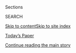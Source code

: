 <div id="app">

<div>

<div class="NYTAppHideMasthead css-1r6wvpq e1suatyy0">

<div class="section css-ui9rw0 e1suatyy2">

<div class="css-eph4ug er09x8g0">

<div class="css-6n7j50">

</div>

<span class="css-1dv1kvn">Sections</span>

<div class="css-10488qs">

<span class="css-1dv1kvn">SEARCH</span>

</div>

[Skip to content](#site-content)[Skip to site
index](#site-index)

</div>

<div class="css-10698na e1huz5gh0">

</div>

</div>

<div id="masthead-bar-one" class="section hasLinks css-15hmgas e1csuq9d3">

<div class="css-uqyvli e1csuq9d0">

</div>

<div class="css-1uqjmks e1csuq9d1">

</div>

<div class="css-9e9ivx">

[](https://myaccount.nytimes.com/auth/login?response_type=cookie&client_id=vi)

</div>

<div class="css-1bvtpon e1csuq9d2">

[Today’s Paper](https://www.nytimes.com/section/todayspaper)

</div>

</div>

</div>

</div>

<div data-aria-hidden="false">

<div id="site-content" data-role="main">

<div id="top-wrapper" class="css-15p45cc eaca97t0" type="top">

<div id="top-slug" class="css-19x0jxb eaca97t1" hidden="">

Advertisement

</div>

[Continue reading the main
story](#after-top)

<div class="ad top-wrapper" style="text-align:center;height:100%;display:block;min-height:90px">

<div id="top" class="place-ad" data-position="top" data-size-key="top">

</div>

</div>

<div id="after-top">

</div>

</div>

<div id="byline" class="section css-15h4p1b e9abtgs0">

<div class="css-1j21atc e1svk9qx1">

<div class="css-nfcc9b e1svk9qx3">

<div class="css-vl9dhg e1svk9qx5">

<div class="css-1nrhkj6 e1svk9qx6">

# Manny Fernandez

</div>

## <span></span>

Manny Fernandez has been the Houston bureau chief since 2011, covering
Texas and Oklahoma. He joined The New York Times as a Metro reporter in
2005, covering the Bronx and housing.

<span class="css-dd5dyy">More**</span>

</div>

</div>

</div>

<div>

<div id="mid1-wrapper" class="css-1mn4oms eaca97t0" type="rank">

<div id="mid1-slug" class="css-1tag3rd eaca97t1">

Advertisement

</div>

[Continue reading the main
story](#after-mid1)

<div id="mid1" class="ad mid1-wrapper" style="text-align:center;height:100%;display:block">

</div>

<div id="after-mid1">

</div>

</div>

</div>

<div class="css-185go5a e1o5byef0">

<div class="css-15cbhtu">

  - [Latest](#stream-panel)
  - <span class="css-6n7j50">Search</span>
    <div class="control">
    <div class="label-container css-1dv1kvn">
    Search
    </div>
    <div class="css-wm4t3d">
    **<span id="clear-search-input" class="css-1dv1kvn">Clear this text
    input</span>
    </div>
    </div>
    <span class="css-1iovbfw"></span>

<div id="stream-panel" class="section css-8msx5b e1jz0cab1">

<div class="css-13mho3u">

1.  
    
    <div class="css-1cp3ece">
    
    <div class="css-1l4spti">
    
    [](/2020/08/01/us/coronavirus-midwest-cases-deaths.html)
    
    <div class="css-79elbk">
    
    ![](https://static01.nyt.com/images/2020/08/02/us/SUB02virus-stateofthevirus/01virus-stateofthevirus01-thumbWide.jpg?quality=75&auto=webp&disable=upscale)
    
    </div>
    
    ## After Plummeting, the Virus Soars Back in the Midwest
    
    States like Missouri, Illinois and Wisconsin are riding a
    frustrating seesaw during the pandemic, with new coronavirus cases
    rising again after apparent progress.
    
    <div class="css-1nqbnmb ea5icrr0">
    
    By <span class="css-1n7hynb">Julie Bosman, Manny Fernandez
    <span>and</span> Thomas
    Fuller</span>
    
    </div>
    
    </div>
    
    <div class="css-1lc2l26 e1xfvim33">
    
    </div>
    
    </div>

2.  
    
    <div class="css-1cp3ece">
    
    <div class="css-1l4spti">
    
    [](/2020/07/31/us/austin-protest-shooting-foster-perry.html)
    
    <div class="css-79elbk">
    
    ![](https://static01.nyt.com/images/2020/07/31/us/31PROTEST-AUSTIN01/31PROTEST-AUSTIN01-thumbWide.jpg?quality=75&auto=webp&disable=upscale)
    
    </div>
    
    ## Motorist Who Shot a Protester in Austin Claims Self-Defense
    
    A ride-share driver fatally shot an armed demonstrator, Garrett
    Foster, over the weekend. The police are still trying to sort out
    what happened.
    
    <div class="css-1nqbnmb ea5icrr0">
    
    By <span class="css-1n7hynb">David Montgomery <span>and</span> Manny
    Fernandez</span>
    
    </div>
    
    </div>
    
    <div class="css-1lc2l26 e1xfvim33">
    
    </div>
    
    </div>

3.  
    
    <div class="css-1cp3ece">
    
    <div class="css-1l4spti">
    
    [](/2020/07/26/us/austin-shooting-texas-protests.html)
    
    <div class="css-79elbk">
    
    ![](https://static01.nyt.com/images/2020/08/24/multimedia/24protest-austin-shooting/24protest-austin-shooting-thumbWide.jpg?quality=75&auto=webp&disable=upscale)
    
    </div>
    
    ## Garrett Foster Brought His Gun to Austin Protests. Then He Was Shot Dead.
    
    The police in Austin, Texas, have not identified the motorist who
    fatally shot a protester after driving his car in the direction of
    marchers.
    
    <div class="css-1nqbnmb ea5icrr0">
    
    By <span class="css-1n7hynb">David Montgomery <span>and</span> Manny
    Fernandez</span>
    
    </div>
    
    </div>
    
    <div class="css-1lc2l26 e1xfvim33">
    
    </div>
    
    </div>

4.  
    
    <div class="css-1cp3ece">
    
    <div class="css-1l4spti">
    
    [](/2020/07/25/us/hanna-storm-texas.html)
    
    <div class="css-79elbk">
    
    ![](https://static01.nyt.com/images/2020/08/25/us/25texas-storm-01/merlin_174953031_6ed6baf2-fb72-498f-905e-ffa0a165d14e-thumbWide.jpg?quality=75&auto=webp&disable=upscale)
    
    </div>
    
    ## Hurricane Hanna Hits Texas Region Struggling With Coronavirus
    
    Some of the communities in the storm’s path have seen a sudden spike
    in Covid-19 cases and hospitalizations as Texas has become one of
    the largest hot spots in the country.
    
    <div class="css-1nqbnmb ea5icrr0">
    
    By <span class="css-1n7hynb">Edgar Sandoval, Nicholas
    Bogel-Burroughs <span>and</span> Manny
    Fernandez</span>
    
    </div>
    
    </div>
    
    <div class="css-1lc2l26 e1xfvim33">
    
    </div>
    
    </div>

5.  
    
    <div class="css-1cp3ece">
    
    <div class="css-1l4spti">
    
    [](/2020/07/23/us/coronavirus-texas-abbott-republicans.html)
    
    <div class="css-79elbk">
    
    ![](https://static01.nyt.com/images/2020/07/23/us/23VIRUS-DALLAS-abbott/merlin_173598360_df2009ed-98a4-4165-99a4-9bea7575c166-thumbWide.jpg?quality=75&auto=webp&disable=upscale)
    
    </div>
    
    ## Red vs. Red in Texas, With Republicans Battling One Another After Mask Order
    
    The virus has heightened long-simmering friction in the largest
    Republican-led state in the country, with Gov. Greg Abbott under
    attack from within his own party.
    
    <div class="css-1nqbnmb ea5icrr0">
    
    By <span class="css-1n7hynb">Manny Fernandez <span>and</span> J.
    David
    Goodman</span>
    
    </div>
    
    </div>
    
    <div class="css-1lc2l26 e1xfvim33">
    
    </div>
    
    </div>

6.  
    
    <div class="css-1cp3ece">
    
    <div class="css-1l4spti">
    
    [](/2020/07/22/us/coronavirus-hospitalizations-near-peak.html)
    
    <div class="css-79elbk">
    
    ![](https://static01.nyt.com/images/2020/07/22/us/22VIRUS-HOSPITALIZATIONS-nc/merlin_174692424_192772b6-f34a-41a3-987b-de5ddef9aedd-thumbWide.jpg?quality=75&auto=webp&disable=upscale)
    
    </div>
    
    ## U.S. Hospitalizations for the Coronavirus Near April Peak
    
    The rising hospitalizations reflect the scale of serious illnesses:
    Nearly as many people are in hospitals now as there were when New
    York was at its worst.
    
    <div class="css-1nqbnmb ea5icrr0">
    
    By <span class="css-1n7hynb">Nicholas Bogel-Burroughs
    <span>and</span> Sarah
    Mervosh</span>
    
    </div>
    
    </div>
    
    <div class="css-1lc2l26 e1xfvim33">
    
    </div>
    
    </div>

7.  
    
    <div class="css-1cp3ece">
    
    <div class="css-1l4spti">
    
    [](/2020/07/16/us/coronavirus-masks.html)
    
    <div class="css-79elbk">
    
    ![](https://static01.nyt.com/images/2020/07/16/us/16virus-masks05/merlin_174293298_ec953435-cc00-469e-a828-d6143bfb7f35-thumbWide.jpg?quality=75&auto=webp&disable=upscale)
    
    </div>
    
    ## Mask Rules Expand Across U.S. as Clashes Over the Mandates Intensify
    
    More retailers and states are instituting mask requirements, but
    tensions are mounting for people who see the rules as infringements.
    
    <div class="css-1nqbnmb ea5icrr0">
    
    By <span class="css-1n7hynb">Sarah Mervosh, Manny Fernandez
    <span>and</span> Campbell
    Robertson</span>
    
    </div>
    
    </div>
    
    <div class="css-1lc2l26 e1xfvim33">
    
    </div>
    
    </div>

8.  
    
    <div class="css-1cp3ece">
    
    <div class="css-1l4spti">
    
    [](/2020/07/15/us/oklahoma-governor-coronavirus-stitt.html)
    
    <div class="css-79elbk">
    
    ![](https://static01.nyt.com/images/2020/07/15/us/15VIRUS-OKLAHOMA-swap/15VIRUS-OKLAHOMA-swap-thumbWide.jpg?quality=75&auto=webp&disable=upscale)
    
    </div>
    
    ## Oklahoma Governor Tests Positive for Coronavirus
    
    Gov. Kevin Stitt said he was “pretty shocked” to become the first
    governor known to have contracted the virus. Oklahoma has averaged
    more than 640 new cases per day over the past week.
    
    <div class="css-1nqbnmb ea5icrr0">
    
    By <span class="css-1n7hynb">Manny Fernandez <span>and</span> Sarah
    Mervosh</span>
    
    </div>
    
    </div>
    
    <div class="css-1lc2l26 e1xfvim33">
    
    </div>
    
    </div>

9.  
    
    <div class="css-1cp3ece">
    
    <div class="css-1l4spti">
    
    [](/2020/07/13/us/coronavirus-governors.html)
    
    <div class="css-79elbk">
    
    ![](https://static01.nyt.com/images/2020/07/10/us/00VIRUS-GOVS-inslee/merlin_174411192_cf734c54-f5d0-436a-8474-8e41fc9edf9a-thumbWide.jpg?quality=75&auto=webp&disable=upscale)
    
    </div>
    
    ## America’s Governors Get Tested for a Virus That Is Testing Them
    
    The pandemic has put many governors of both parties under a
    spotlight for which none of their aides and consultants have a
    playbook.
    
    <div class="css-1nqbnmb ea5icrr0">
    
    By <span class="css-1n7hynb">Manny Fernandez, Rick Rojas, Shawn
    Hubler <span>and</span> Mike
    Baker</span>
    
    </div>
    
    </div>
    
    <div class="css-1lc2l26 e1xfvim33">
    
    </div>
    
    </div>

10. 
    
    <div class="css-1cp3ece">
    
    <div class="css-1l4spti">
    
    [](/2020/07/06/us/coronavirus-test-shortage.html)
    
    <div class="css-79elbk">
    
    ![](https://static01.nyt.com/images/2020/07/06/us/06VIRUS-SHORTAGE-phoenix2/06VIRUS-SHORTAGE-phoenix2-thumbWide.jpg?quality=75&auto=webp&disable=upscale)
    
    </div>
    
    ## Months Into Virus Crisis, U.S. Cities Still Lack Testing Capacity
    
    With cases surging, some cities are seeing long testing lines and
    slow results.
    
    <div class="css-1nqbnmb ea5icrr0">
    
    By <span class="css-1n7hynb">Sarah Mervosh <span>and</span> Manny
    Fernandez</span>
    
    </div>
    
    </div>
    
    <div class="css-1lc2l26 e1xfvim33">
    
    </div>
    
    </div>

<div class="css-13mho3u">

<div class="css-1t62hi8">

<div class="css-1stvaey">

Show
More

<div>

<div style="border:0;clip:rect(0 0 0 0);height:1px;margin:-1px;overflow:hidden;white-space:nowrap;padding:0;width:1px;position:absolute" data-role="log" data-aria-live="assertive">

</div>

<div style="border:0;clip:rect(0 0 0 0);height:1px;margin:-1px;overflow:hidden;white-space:nowrap;padding:0;width:1px;position:absolute" data-role="log" data-aria-live="assertive">

</div>

<div style="border:0;clip:rect(0 0 0 0);height:1px;margin:-1px;overflow:hidden;white-space:nowrap;padding:0;width:1px;position:absolute" data-role="log" data-aria-live="polite">

</div>

<div style="border:0;clip:rect(0 0 0 0);height:1px;margin:-1px;overflow:hidden;white-space:nowrap;padding:0;width:1px;position:absolute" data-role="log" data-aria-live="polite">

</div>

</div>

</div>

</div>

</div>

</div>

<div class="css-g6hk37 supplemental">

<div id="mid2-wrapper" class="css-10wkyv7 eaca97t0" type="lede">

<div id="mid2-slug" class="css-1tag3rd eaca97t1">

Advertisement

</div>

[Continue reading the main
story](#after-mid2)

<div id="mid2" class="ad mid2-wrapper" style="text-align:center;height:100%;display:block;min-height:250px">

</div>

<div id="after-mid2">

</div>

</div>

## Follow Elsewhere

<div class="module-body">

  - [**<span data-aria-hidden="true">mannyNYT</span><span class="css-1dv1kvn">twitter
    page for mannyNYT</span>](https://twitter.com/mannyNYT)

</div>

</div>

</div>

</div>

</div>

</div>

</div>

## Site Index

<div>

</div>

## Site Information Navigation

  - [© <span>2020</span> <span>The New York Times
    Company</span>](https://help.nytimes.com/hc/en-us/articles/115014792127-Copyright-notice)

<!-- end list -->

  - [NYTCo](https://www.nytco.com/)
  - [Contact
    Us](https://help.nytimes.com/hc/en-us/articles/115015385887-Contact-Us)
  - [Work with us](https://www.nytco.com/careers/)
  - [Advertise](https://nytmediakit.com/)
  - [T Brand Studio](http://www.tbrandstudio.com/)
  - [Your Ad
    Choices](https://www.nytimes.com/privacy/cookie-policy#how-do-i-manage-trackers)
  - [Privacy](https://www.nytimes.com/privacy)
  - [Terms of
    Service](https://help.nytimes.com/hc/en-us/articles/115014893428-Terms-of-service)
  - [Terms of
    Sale](https://help.nytimes.com/hc/en-us/articles/115014893968-Terms-of-sale)
  - [Site
    Map](https://spiderbites.nytimes.com)
  - [Help](https://help.nytimes.com/hc/en-us)
  - [Subscriptions](https://www.nytimes.com/subscription?campaignId=37WXW)

</div>

</div>
